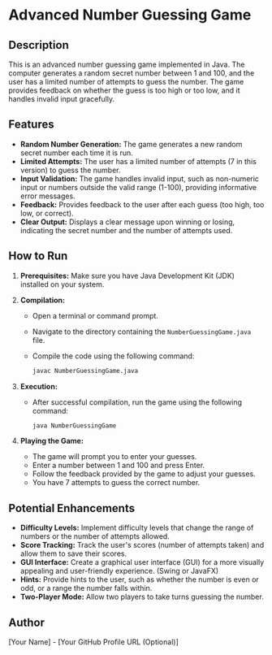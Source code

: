 # Advanced Number Guessing Game

## Description

This is an advanced number guessing game implemented in Java. The computer generates a random secret number between 1 and 100, and the user has a limited number of attempts to guess the number. The game provides feedback on whether the guess is too high or too low, and it handles invalid input gracefully.

## Features

*   **Random Number Generation:** The game generates a new random secret number each time it is run.
*   **Limited Attempts:** The user has a limited number of attempts (7 in this version) to guess the number.
*   **Input Validation:** The game handles invalid input, such as non-numeric input or numbers outside the valid range (1-100), providing informative error messages.
*   **Feedback:**  Provides feedback to the user after each guess (too high, too low, or correct).
*   **Clear Output:** Displays a clear message upon winning or losing, indicating the secret number and the number of attempts used.

## How to Run

1.  **Prerequisites:** Make sure you have Java Development Kit (JDK) installed on your system.

2.  **Compilation:**
    *   Open a terminal or command prompt.
    *   Navigate to the directory containing the `NumberGuessingGame.java` file.
    *   Compile the code using the following command:

        ```bash
        javac NumberGuessingGame.java
        ```

3.  **Execution:**
    *   After successful compilation, run the game using the following command:

        ```bash
        java NumberGuessingGame
        ```

4.  **Playing the Game:**
    *   The game will prompt you to enter your guesses.
    *   Enter a number between 1 and 100 and press Enter.
    *   Follow the feedback provided by the game to adjust your guesses.
    *   You have 7 attempts to guess the correct number.

## Potential Enhancements

*   **Difficulty Levels:** Implement difficulty levels that change the range of numbers or the number of attempts allowed.
*   **Score Tracking:** Track the user's scores (number of attempts taken) and allow them to save their scores.
*   **GUI Interface:** Create a graphical user interface (GUI) for a more visually appealing and user-friendly experience. (Swing or JavaFX)
*   **Hints:** Provide hints to the user, such as whether the number is even or odd, or a range the number falls within.
*   **Two-Player Mode:** Allow two players to take turns guessing the number.

## Author

[Your Name] - [Your GitHub Profile URL (Optional)]
